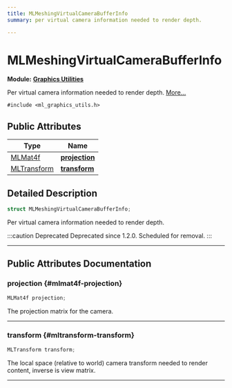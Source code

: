 ```yaml
---
title: MLMeshingVirtualCameraBufferInfo
summary: per virtual camera information needed to render depth. 

---
```


# MLMeshingVirtualCameraBufferInfo

**Module:** **[Graphics Utilities](/versioned_docs/version-22-Feb-2023/api-ref/api/Modules/group___graphics_utilities/group___graphics_utilities.md)**



Per virtual camera information needed to render depth.  [More...](#detailed-description)


`#include <ml_graphics_utils.h>`

## Public Attributes

| Type           | Name           |
| -------------- | -------------- |
| [MLMat4f](/versioned_docs/version-22-Feb-2023/api-ref/api/Modules/group___common/struct_m_l_mat4f.md) | **[projection](/versioned_docs/version-22-Feb-2023/api-ref/api/Modules/group___graphics_utilities/struct_m_l_meshing_virtual_camera_buffer_info.md#mlmat4f-projection)**  |
| [MLTransform](/versioned_docs/version-22-Feb-2023/api-ref/api/Modules/group___common/struct_m_l_transform.md) | **[transform](/versioned_docs/version-22-Feb-2023/api-ref/api/Modules/group___graphics_utilities/struct_m_l_meshing_virtual_camera_buffer_info.md#mltransform-transform)**  |

## Detailed Description

```cpp
struct MLMeshingVirtualCameraBufferInfo;
```

Per virtual camera information needed to render depth. 



:::caution Deprecated
Deprecated since 1.2.0. Scheduled for removal. 
:::



-----------
## Public Attributes Documentation

### projection {#mlmat4f-projection}

```cpp
MLMat4f projection;
```


The projection matrix for the camera. 





-----------

### transform {#mltransform-transform}

```cpp
MLTransform transform;
```


The local space (relative to world) camera transform needed to render content, inverse is view matrix. 





-----------


